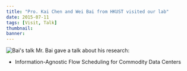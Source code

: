 ```yaml
---
title: "Pro. Kai Chen and Wei Bai from HKUST visited our lab"
date: 2015-07-11
tags: [Visit, Talk]
thumbnail: 
banner: 
---
```

![Bai's talk](/2015/07/11/Chen&Bai-visit/talk.jpg)
Mr. Bai gave a talk about his research:
* Information-Agnostic Flow Scheduling for Commodity Data Centers
